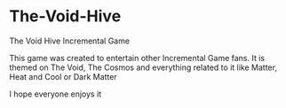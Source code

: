 # The-Void-Hive
The Void Hive Incremental Game

This game was created to entertain other Incremental Game fans.
It is themed on The Void, The Cosmos and everything related to it like Matter, Heat and Cool or Dark Matter

I hope everyone enjoys it
